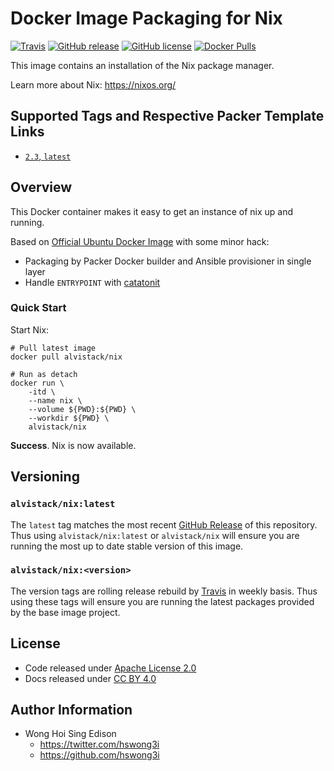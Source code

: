 # Docker Image Packaging for Nix

[![Travis](https://img.shields.io/travis/com/alvistack/docker-nix.svg)](https://travis-ci.com/alvistack/docker-nix)
[![GitHub release](https://img.shields.io/github/release/alvistack/docker-nix.svg)](https://github.com/alvistack/docker-nix/releases)
[![GitHub license](https://img.shields.io/github/license/alvistack/docker-nix.svg)](https://github.com/alvistack/docker-nix/blob/master/LICENSE)
[![Docker Pulls](https://img.shields.io/docker/pulls/alvistack/nix.svg)](https://hub.docker.com/r/alvistack/nix/)

This image contains an installation of the Nix package manager.

Learn more about Nix: <https://nixos.org/>

## Supported Tags and Respective Packer Template Links

  - [`2.3`, `latest`](https://github.com/alvistack/docker-nix/blob/master/packer/2.3/packer.json)

## Overview

This Docker container makes it easy to get an instance of nix up and running.

Based on [Official Ubuntu Docker Image](https://hub.docker.com/_/ubuntu/) with some minor hack:

  - Packaging by Packer Docker builder and Ansible provisioner in single layer
  - Handle `ENTRYPOINT` with [catatonit](https://github.com/openSUSE/catatonit)

### Quick Start

Start Nix:

    # Pull latest image
    docker pull alvistack/nix
    
    # Run as detach
    docker run \
        -itd \
        --name nix \
        --volume ${PWD}:${PWD} \
        --workdir ${PWD} \
        alvistack/nix

**Success**. Nix is now available.

## Versioning

### `alvistack/nix:latest`

The `latest` tag matches the most recent [GitHub Release](https://github.com/alvistack/docker-nix/releases) of this repository. Thus using `alvistack/nix:latest` or `alvistack/nix` will ensure you are running the most up to date stable version of this image.

### `alvistack/nix:<version>`

The version tags are rolling release rebuild by [Travis](https://travis-ci.com/alvistack/docker-nix) in weekly basis. Thus using these tags will ensure you are running the latest packages provided by the base image project.

## License

  - Code released under [Apache License 2.0](LICENSE)
  - Docs released under [CC BY 4.0](http://creativecommons.org/licenses/by/4.0/)

## Author Information

  - Wong Hoi Sing Edison
      - <https://twitter.com/hswong3i>
      - <https://github.com/hswong3i>
